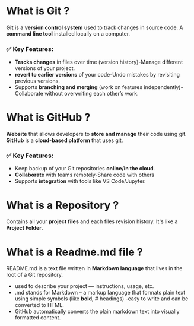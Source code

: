 ## <h1>What is Git ?</h1>
**Git** is a **version control system** used to track changes in source code.
A **command line tool** installed locally on a computer.
### ✅ Key Features:
- **Tracks changes** in files over time (version history)-Manage different versions of your project.
- **revert to earlier versions** of your code-Undo mistakes by revisiting previous versions.
- Supports **branching and merging** (work on features independently)-Collaborate without overwriting each other’s work.

## <h1>What is GitHub ?</h1>
**Website** that allows developers to **store and manage** their code using git.
**GitHub** is a **cloud-based platform** that uses git.
### ✅ Key Features:
- Keep backup of your Git repositories **online/in the cloud**.
- **Collaborate** with teams remotely-Share code with others
- Supports **integration** with tools like VS Code/Jupyter.

## <h1>What is a Repository ?</h1>
  Contains all your **project files** and each files revision history.
  It's like a **Project Folder**.

## <h1>What is a Readme.md file ?</h1>
README.md is a text file written in **Markdown language** that lives in the root of a Git repository.
- used to describe your project — instructions, usage, etc.
- .md stands for Markdown – a markup language that formats plain text using simple symbols (like **bold**, # headings) -easy to write and can be converted to HTML. 
- GitHub automatically converts the plain markdown text into visually formatted content.


  
  
